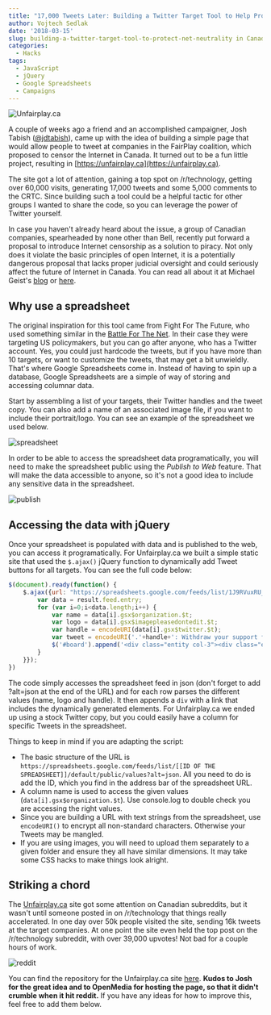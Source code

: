 ```yaml
---
title: "17,000 Tweets Later: Building a Twitter Target Tool to Help Protect Net Neutrality in Canada"
author: Vojtech Sedlak
date: '2018-03-15'
slug: building-a-twitter-target-tool-to-protect-net-neutrality in Canada
categories:
  - Hacks
tags:
  - JavaScript
  - jQuery
  - Google Spreadsheets
  - Campaigns
---
```


![Unfairplay.ca](/img/post-unfairplay.png)

A couple of weeks ago a friend and an accomplished campaigner, Josh Tabish ([@jdtabish](https://twitter.com/jdtabish)), came up with the idea of building a simple page that would allow people to tweet at companies in the FairPlay coalition, which proposed to censor the Internet in Canada. It turned out to be a fun little project, resulting in [https://unfairplay.ca](https://unfairplay.ca). 

The site got a lot of attention, gaining a top spot on /r/technology, getting over 60,000 visits, generating 17,000 tweets and some 5,000 comments to the CRTC. Since building such a tool could be a helpful tactic for other groups I wanted to share the code, so you can leverage the power of Twitter yourself. 

In case you haven't already heard about the issue, a group of Canadian companies, spearheaded by none other than Bell, recently put forward a proposal to introduce Internet censorship as a solution to piracy. Not only does it violate the basic principles of open Internet, it is a potentially dangerous proposal that lacks proper judicial oversight and could seriously affect the future of Internet in Canada. You can read all about it at Michael Geist's [blog](http://www.michaelgeist.ca/2018/02/canadas-sopa-moment-crtc-reject-bell-coalitions-dangerous-internet-blocking-plan/) or [here](https://www.theglobeandmail.com/report-on-business/anti-piracy-group-under-fire-for-website-blocking-proposal/article37856303/).

## Why use a spreadsheet

The original inspiration for this tool came from Fight For The Future, who used something similar in the [Battle For The Net](https://battleforthe.net). In their case they were targeting US policymakers, but you can go after anyone, who has a Twitter account. Yes, you could just hardcode the tweets, but if you have more than 10 targets, or want to customize the tweets, that may get a bit unwieldly. That's where Google Spreadsheets come in. Instead of having to spin up a database, Google Spreadsheets are a simple of way of storing and accessing columnar data.

Start by assembling a list of your targets, their Twitter handles and the tweet copy. You can also add a name of an associated image file, if you want to include their portrait/logo. You can see an example of the spreadsheet we used below.

![spreadsheet](/img/post-spreadsheet.png)

In order to be able to access the spreadsheet data programatically, you will need to make the spreadsheet public using the _Publish to Web_ feature. That will make the data accessible to anyone, so it's not a good idea to include any sensitive data in the spreadsheet.

![publish](/img/post-publish.png)

## Accessing the data with jQuery

Once your spreadsheet is populated with data and is published to the web, you can access it programatically. For Unfairplay.ca we built a simple static site that used the ```$.ajax()``` jQuery function to dynamically add Tweet buttons for all targets. You can see the full code below:

```js
$(document).ready(function() {
    $.ajax({url: "https://spreadsheets.google.com/feeds/list/1J9RVuxRU_5MDO1K0FAucTNN0tvf5N7XVQuDH7TR9Bgg/default/public/values?alt=json", success: function(result){
        var data = result.feed.entry;
        for (var i=0;i<data.length;i++) {
        	var name = data[i].gsx$organization.$t;
        	var logo = data[i].gsx$imagepleasedontedit.$t;
        	var handle = encodeURI(data[i].gsx$twitter.$t);
        	var tweet = encodeURI('.'+handle+': Withdraw your support for @FairPlayCanada. This ineffective Internet censorship proposal will harm consumers, innovation and free expression online (cc: @CRTCeng @NavdeepSBains) https://unfairplay.ca')
        	$('#board').append('<div class="entity col-3"><div class="entity-image"><img src="assets/images/'+logo+'"></div><a target="_new" onClick="gtag(\'event\', \'Tweet Click\')" class="btn" href="https://twitter.com/intent/tweet?text='+tweet+'&hashtags=DontCensor"><img src="assets/images/twitter_white.svg" width:20px;"> Tweet</a></div>');
        }
    }});
})
```

The code simply accesses the spreadsheet feed in json (don't forget to add ?alt=json at the end of the URL) and for each row parses the different values (name, logo and handle). It then appends a ```div``` with a link that includes the dynamically generated elements. For Unfairplay.ca we ended up using a stock Twitter copy, but you could easily have a column for specific Tweets in the spreadsheet.

Things to keep in mind if you are adapting the script:

- The basic structure of the URL is ```https://spreadsheets.google.com/feeds/list/[[ID OF THE SPREADSHEET]]/default/public/values?alt=json```. All you need to do is add the ID, which you find in the address bar of the spreadsheet URL.
- A column name is used to access the given values (```data[i].gsx$organization.$t```). Use console.log to double check you are accessing the right values.
- Since you are building a URL with text strings from the spreadsheet, use ```encodeURI()``` to encrypt all non-standard characters. Otherwise your Tweets may be mangled.
- If you are using images, you will need to upload them separately to a given folder and ensure they all have similar dimensions. It may take some CSS hacks to make things look alright.

## Striking a chord

The [Unfairplay.ca](https://unfairplay.ca) site got some attention on Canadian subreddits, but it wasn't until someone posted in on /r/technology that things really accelerated. In one day over 50k people visited the site, sending 16k tweets at the target companies. At one point the site even held the top post on the /r/technology subreddit, with over 39,000 upvotes! Not bad for a couple hours of work.

![reddit](/img/post-reddit.png)

You can find the repository for the Unfairplay.ca site [here](https://github.com/vojtechsedlak/unfairplay). **Kudos to Josh for the great idea and to OpenMedia for hosting the page, so that it didn't crumble when it hit reddit.** If you have any ideas for how to improve this, feel free to add them below.